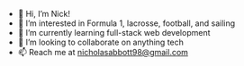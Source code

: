- 👋 Hi, I’m Nick!
- 👀 I’m interested in Formula 1, lacrosse, football, and sailing
- 🌱 I’m currently learning full-stack web development
- 💞️ I’m looking to collaborate on anything tech
- 📫 Reach me at nicholasabbott98@gmail.com

<!---
nabbott98/nabbott98 is a ✨ special ✨ repository because its `README.md` (this file) appears on your GitHub profile.
You can click the Preview link to take a look at your changes.
--->
